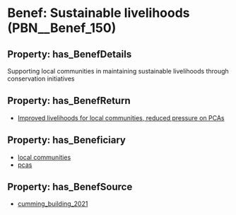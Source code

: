 # Benef: __Sustainable livelihoods__ (PBN__Benef_150)

## Property: has_BenefDetails

Supporting local communities in maintaining sustainable livelihoods through conservation initiatives

## Property: has_BenefReturn

* [Improved livelihoods for local communities, reduced pressure on PCAs](../BenefReturn/PBN__BenefReturn_151)

## Property: has_Beneficiary

* [local communities](../Stakeholder/PBN__Stakeholder_85)
* [pcas](../Stakeholder/PBN__Stakeholder_84)

## Property: has_BenefSource

* [cumming_building_2021](../Article/PBN__Article_33)

